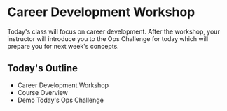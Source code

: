 # Career Development Workshop

Today's class will focus on career development. After the workshop, your instructor will introduce you to the Ops Challenge for today which will prepare you for next week's concepts.

## Today's Outline

- Career Development Workshop
- Course Overview
- Demo Today's Ops Challenge
